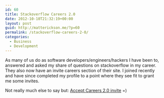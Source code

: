 ```yaml
---
id: 60
title: Stackoverflow Careers 2.0
date: 2012-10-10T21:32:19+00:00
layout: post
guid: http://matterickson.me/?p=60
permalink: /stackoverflow-careers-2-0/
categories:
  - Business
  - Development
---
```

As many of us do as software developers/engineers/hackers I have been to, answered and asked my share of questions on stackoverflow in my career. They also now have an invite careers section of their site. I joined recently and have since completed my profile to a point where they see fit to grant me some invites.


  


Not really much else to say but: <a href="http://bit.ly/TSr1ny" rel="external">Accept Careers 2.0 invite</a> =)